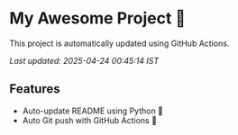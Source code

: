 # My Awesome Project 🚀

This project is automatically updated using GitHub Actions.

_Last updated: 2025-04-24 00:45:14 IST_

## Features
- Auto-update README using Python 🐍
- Auto Git push with GitHub Actions 🤖
